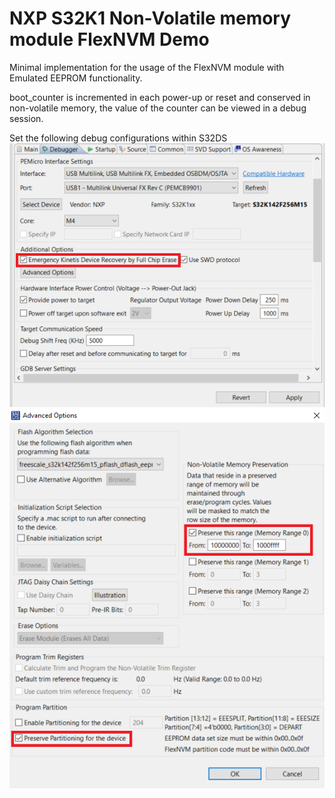 # NXP S32K1 Non-Volatile memory module FlexNVM Demo
Minimal implementation for the usage of the FlexNVM module with Emulated EEPROM functionality.

boot_counter is incremented in each power-up or reset and conserved in non-volatile memory, the value of the counter can be viewed in a debug session.

Set the following debug configurations within S32DS
![DebugConfigs1](Debug_configs1.png)
![DebugConfigs2](Debug_configs2.png)
